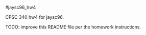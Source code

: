 #jaysc96_hw4

CPSC 340 hw4 for jaysc96.

TODO: improve this README file per the homework instructions.
